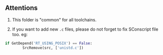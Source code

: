 ## Attentions

1. This folder is "common" for all toolchains.

2. If you want to add new `.c` files, please do not forget to fix SConscript file too. eg:

```python
if GetDepend('RT_USING_POSIX') == False:
        SrcRemove(src, ['unistd.c'])
```
